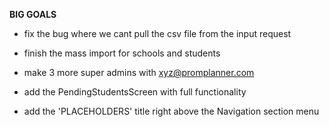 **BIG GOALS**

- fix the bug where we cant pull the csv file from the input request

- finish the mass import for schools and students

- make 3 more super admins with xyz@promplanner.com

- add the PendingStudentsScreen with full functionality 

- add the 'PLACEHOLDERS' title right above the Navigation section menu